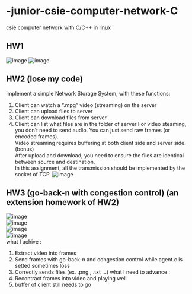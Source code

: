 # -junior-csie-computer-network-C
csie computer network with C/C++ in linux  
## HW1  
![image](https://user-images.githubusercontent.com/68935450/167392891-8986c999-ee65-44fa-ad70-91dd0bfdc6ba.png)
![image](https://user-images.githubusercontent.com/68935450/167392958-9ea13183-98b3-43ed-9ee6-4cfda820d36d.png)  
## HW2  (lose my code)
implement a simple Network Storage System, with these functions:  
1.  Client can watch a “.mpg” video (streaming) on the server  
2.  Client can upload files to server  
3.  Client can download files from server  
4.  Client can list what files are in the folder of server
For video steaming, you don’t need to send audio. You can just send raw frames (or encoded frames).  
Video streaming requires buffering at both client side and server side. (bonus)  
After upload and download, you need to ensure the files are identical between source and destination.  
In this assignment, all the transmission should be implemented by the socket of TCP.
![image](https://user-images.githubusercontent.com/68935450/167395591-57a6cd5d-2a1e-461c-961f-d8a2cf278b69.png)
## HW3 (go-back-n with congestion control) (an extension homework of HW2)
![image](https://user-images.githubusercontent.com/68935450/167398135-7dbb2080-72c1-4614-a8c3-ce7e7dcfd843.png)  
![image](https://user-images.githubusercontent.com/68935450/167398206-898b023c-221e-4155-9f14-ae36b9fb772f.png)  
![image](https://user-images.githubusercontent.com/68935450/167397913-8a530f99-efa1-45e3-8a5b-dfe2ee9742ad.png)  
![image](https://user-images.githubusercontent.com/68935450/167398001-ec16a7cb-0266-49ea-b846-e98ea24a9795.png)  
what I achive :   
1. Extract video into frames
2. Send frames with go-back-n and congestion control while agent.c is setted sometimes loss  
3. Correctly sends files (ex. .png , .txt ...)
what I need to advance :  
1. Recontract frames into video and playing well
2. buffer of client still needs to go 
